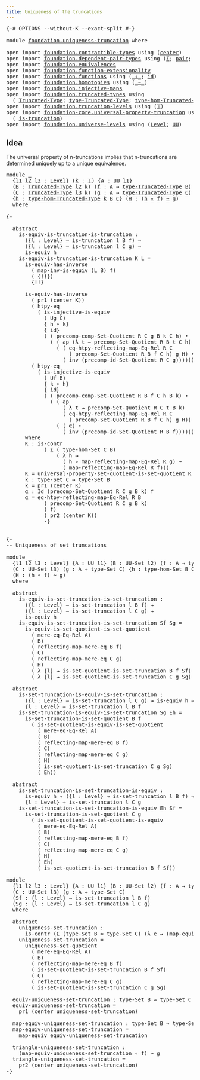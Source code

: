 ```yaml
---
title: Uniqueness of the truncations
---
```


<pre class="Agda"><a id="55" class="Symbol">{-#</a> <a id="59" class="Keyword">OPTIONS</a> <a id="67" class="Pragma">--without-K</a> <a id="79" class="Pragma">--exact-split</a> <a id="93" class="Symbol">#-}</a>

<a id="98" class="Keyword">module</a> <a id="105" href="foundation.uniqueness-truncation.html" class="Module">foundation.uniqueness-truncation</a> <a id="138" class="Keyword">where</a>

<a id="145" class="Keyword">open</a> <a id="150" class="Keyword">import</a> <a id="157" href="foundation.contractible-types.html" class="Module">foundation.contractible-types</a> <a id="187" class="Keyword">using</a> <a id="193" class="Symbol">(</a><a id="194" href="foundation-core.contractible-types.html#1098" class="Function">center</a><a id="200" class="Symbol">)</a>
<a id="202" class="Keyword">open</a> <a id="207" class="Keyword">import</a> <a id="214" href="foundation.dependent-pair-types.html" class="Module">foundation.dependent-pair-types</a> <a id="246" class="Keyword">using</a> <a id="252" class="Symbol">(</a><a id="253" href="foundation-core.dependent-pair-types.html#515" class="Record">Σ</a><a id="254" class="Symbol">;</a> <a id="256" href="foundation-core.dependent-pair-types.html#588" class="InductiveConstructor">pair</a><a id="260" class="Symbol">;</a> <a id="262" href="foundation-core.dependent-pair-types.html#605" class="Field">pr1</a><a id="265" class="Symbol">;</a> <a id="267" href="foundation-core.dependent-pair-types.html#617" class="Field">pr2</a><a id="270" class="Symbol">)</a>
<a id="272" class="Keyword">open</a> <a id="277" class="Keyword">import</a> <a id="284" href="foundation.equivalences.html" class="Module">foundation.equivalences</a>
<a id="308" class="Keyword">open</a> <a id="313" class="Keyword">import</a> <a id="320" href="foundation.function-extensionality.html" class="Module">foundation.function-extensionality</a>
<a id="355" class="Keyword">open</a> <a id="360" class="Keyword">import</a> <a id="367" href="foundation.functions.html" class="Module">foundation.functions</a> <a id="388" class="Keyword">using</a> <a id="394" class="Symbol">(</a><a id="395" href="foundation-core.functions.html#420" class="Function Operator">_∘_</a><a id="398" class="Symbol">;</a> <a id="400" href="foundation-core.functions.html#322" class="Function">id</a><a id="402" class="Symbol">)</a>
<a id="404" class="Keyword">open</a> <a id="409" class="Keyword">import</a> <a id="416" href="foundation.homotopies.html" class="Module">foundation.homotopies</a> <a id="438" class="Keyword">using</a> <a id="444" class="Symbol">(</a><a id="445" href="foundation-core.homotopies.html#1249" class="Function Operator">_~_</a><a id="448" class="Symbol">)</a>
<a id="450" class="Keyword">open</a> <a id="455" class="Keyword">import</a> <a id="462" href="foundation.injective-maps.html" class="Module">foundation.injective-maps</a>
<a id="488" class="Keyword">open</a> <a id="493" class="Keyword">import</a> <a id="500" href="foundation.truncated-types.html" class="Module">foundation.truncated-types</a> <a id="527" class="Keyword">using</a>
  <a id="535" class="Symbol">(</a> <a id="537" href="foundation-core.truncated-types.html#2047" class="Function">Truncated-Type</a><a id="551" class="Symbol">;</a> <a id="553" href="foundation-core.truncated-types.html#2182" class="Function">type-Truncated-Type</a><a id="572" class="Symbol">;</a> <a id="574" href="foundation-core.truncated-types.html#11408" class="Function">type-hom-Truncated-Type</a><a id="597" class="Symbol">)</a>
<a id="599" class="Keyword">open</a> <a id="604" class="Keyword">import</a> <a id="611" href="foundation.truncation-levels.html" class="Module">foundation.truncation-levels</a> <a id="640" class="Keyword">using</a> <a id="646" class="Symbol">(</a><a id="647" href="foundation-core.truncation-levels.html#395" class="Datatype">𝕋</a><a id="648" class="Symbol">)</a>
<a id="650" class="Keyword">open</a> <a id="655" class="Keyword">import</a> <a id="662" href="foundation-core.universal-property-truncation.html" class="Module">foundation-core.universal-property-truncation</a> <a id="708" class="Keyword">using</a>
  <a id="716" class="Symbol">(</a> <a id="718" href="foundation-core.universal-property-truncation.html#1946" class="Function">is-truncation</a><a id="731" class="Symbol">)</a>
<a id="733" class="Keyword">open</a> <a id="738" class="Keyword">import</a> <a id="745" href="foundation.universe-levels.html" class="Module">foundation.universe-levels</a> <a id="772" class="Keyword">using</a> <a id="778" class="Symbol">(</a><a id="779" href="Agda.Primitive.html#597" class="Postulate">Level</a><a id="784" class="Symbol">;</a> <a id="786" href="foundation-core.universe-levels.html#235" class="Primitive">UU</a><a id="788" class="Symbol">)</a>
</pre>
## Idea

The universal property of n-truncations implies that n-truncations are determined uniquely up to a unique equivalence.

<pre class="Agda"><a id="932" class="Keyword">module</a> <a id="939" href="foundation.uniqueness-truncation.html#939" class="Module">_</a>
  <a id="943" class="Symbol">{</a><a id="944" href="foundation.uniqueness-truncation.html#944" class="Bound">l1</a> <a id="947" href="foundation.uniqueness-truncation.html#947" class="Bound">l2</a> <a id="950" href="foundation.uniqueness-truncation.html#950" class="Bound">l3</a> <a id="953" class="Symbol">:</a> <a id="955" href="Agda.Primitive.html#597" class="Postulate">Level</a><a id="960" class="Symbol">}</a> <a id="962" class="Symbol">(</a><a id="963" href="foundation.uniqueness-truncation.html#963" class="Bound">k</a> <a id="965" class="Symbol">:</a> <a id="967" href="foundation-core.truncation-levels.html#395" class="Datatype">𝕋</a><a id="968" class="Symbol">)</a> <a id="970" class="Symbol">{</a><a id="971" href="foundation.uniqueness-truncation.html#971" class="Bound">A</a> <a id="973" class="Symbol">:</a> <a id="975" href="foundation-core.universe-levels.html#235" class="Primitive">UU</a> <a id="978" href="foundation.uniqueness-truncation.html#944" class="Bound">l1</a><a id="980" class="Symbol">}</a>
  <a id="984" class="Symbol">(</a><a id="985" href="foundation.uniqueness-truncation.html#985" class="Bound">B</a> <a id="987" class="Symbol">:</a> <a id="989" href="foundation-core.truncated-types.html#2047" class="Function">Truncated-Type</a> <a id="1004" href="foundation.uniqueness-truncation.html#947" class="Bound">l2</a> <a id="1007" href="foundation.uniqueness-truncation.html#963" class="Bound">k</a><a id="1008" class="Symbol">)</a> <a id="1010" class="Symbol">(</a><a id="1011" href="foundation.uniqueness-truncation.html#1011" class="Bound">f</a> <a id="1013" class="Symbol">:</a> <a id="1015" href="foundation.uniqueness-truncation.html#971" class="Bound">A</a> <a id="1017" class="Symbol">→</a> <a id="1019" href="foundation-core.truncated-types.html#2182" class="Function">type-Truncated-Type</a> <a id="1039" href="foundation.uniqueness-truncation.html#985" class="Bound">B</a><a id="1040" class="Symbol">)</a>
  <a id="1044" class="Symbol">(</a><a id="1045" href="foundation.uniqueness-truncation.html#1045" class="Bound">C</a> <a id="1047" class="Symbol">:</a> <a id="1049" href="foundation-core.truncated-types.html#2047" class="Function">Truncated-Type</a> <a id="1064" href="foundation.uniqueness-truncation.html#950" class="Bound">l3</a> <a id="1067" href="foundation.uniqueness-truncation.html#963" class="Bound">k</a><a id="1068" class="Symbol">)</a> <a id="1070" class="Symbol">(</a><a id="1071" href="foundation.uniqueness-truncation.html#1071" class="Bound">g</a> <a id="1073" class="Symbol">:</a> <a id="1075" href="foundation.uniqueness-truncation.html#971" class="Bound">A</a> <a id="1077" class="Symbol">→</a> <a id="1079" href="foundation-core.truncated-types.html#2182" class="Function">type-Truncated-Type</a> <a id="1099" href="foundation.uniqueness-truncation.html#1045" class="Bound">C</a><a id="1100" class="Symbol">)</a>
  <a id="1104" class="Symbol">{</a><a id="1105" href="foundation.uniqueness-truncation.html#1105" class="Bound">h</a> <a id="1107" class="Symbol">:</a> <a id="1109" href="foundation-core.truncated-types.html#11408" class="Function">type-hom-Truncated-Type</a> <a id="1133" href="foundation.uniqueness-truncation.html#963" class="Bound">k</a> <a id="1135" href="foundation.uniqueness-truncation.html#985" class="Bound">B</a> <a id="1137" href="foundation.uniqueness-truncation.html#1045" class="Bound">C</a><a id="1138" class="Symbol">}</a> <a id="1140" class="Symbol">(</a><a id="1141" href="foundation.uniqueness-truncation.html#1141" class="Bound">H</a> <a id="1143" class="Symbol">:</a> <a id="1145" class="Symbol">(</a><a id="1146" href="foundation.uniqueness-truncation.html#1105" class="Bound">h</a> <a id="1148" href="foundation-core.functions.html#420" class="Function Operator">∘</a> <a id="1150" href="foundation.uniqueness-truncation.html#1011" class="Bound">f</a><a id="1151" class="Symbol">)</a> <a id="1153" href="foundation-core.homotopies.html#1249" class="Function Operator">~</a> <a id="1155" href="foundation.uniqueness-truncation.html#1071" class="Bound">g</a><a id="1156" class="Symbol">)</a>
  <a id="1160" class="Keyword">where</a>

<a id="1167" class="Comment">{-

  abstract
    is-equiv-is-truncation-is-truncation :
      ({l : Level} → is-truncation l B f) →
      ({l : Level} → is-truncation l C g) →
      is-equiv h
    is-equiv-is-truncation-is-truncation K L =
      is-equiv-has-inverse
        ( map-inv-is-equiv (L B) f)
        ( {!!})
        {!!}

      is-equiv-has-inverse 
        ( pr1 (center K))
        ( htpy-eq
          ( is-injective-is-equiv
            ( Ug C)
            { h ∘ k}
            { id}
            ( ( precomp-comp-Set-Quotient R C g B k C h) ∙
              ( ( ap (λ t → precomp-Set-Quotient R B t C h) α) ∙
                ( ( eq-htpy-reflecting-map-Eq-Rel R C
                    ( precomp-Set-Quotient R B f C h) g H) ∙
                  ( inv (precomp-id-Set-Quotient R C g)))))))
        ( htpy-eq
          ( is-injective-is-equiv
            ( Uf B)
            { k ∘ h}
            { id}
            ( ( precomp-comp-Set-Quotient R B f C h B k) ∙
              ( ( ap
                  ( λ t → precomp-Set-Quotient R C t B k)
                  ( eq-htpy-reflecting-map-Eq-Rel R C
                    ( precomp-Set-Quotient R B f C h) g H)) ∙
                ( ( α) ∙
                  ( inv (precomp-id-Set-Quotient R B f)))))))
      where
      K : is-contr
            ( Σ ( type-hom-Set C B)
                ( λ h →
                  ( h ∘ map-reflecting-map-Eq-Rel R g) ~
                  ( map-reflecting-map-Eq-Rel R f)))
      K = universal-property-set-quotient-is-set-quotient R C g Ug B f
      k : type-Set C → type-Set B
      k = pr1 (center K)
      α : Id (precomp-Set-Quotient R C g B k) f
      α = eq-htpy-reflecting-map-Eq-Rel R B
            ( precomp-Set-Quotient R C g B k)
            ( f)
            ( pr2 (center K))
            -}</a>

  
<a id="2923" class="Comment">{-
-- Uniqueness of set truncations

module _
  {l1 l2 l3 : Level} {A : UU l1} (B : UU-Set l2) (f : A → type-Set B)
  (C : UU-Set l3) (g : A → type-Set C) {h : type-hom-Set B C}
  (H : (h ∘ f) ~ g)
  where

  abstract
    is-equiv-is-set-truncation-is-set-truncation :
      ({l : Level} → is-set-truncation l B f) →
      ({l : Level} → is-set-truncation l C g) →
      is-equiv h
    is-equiv-is-set-truncation-is-set-truncation Sf Sg =
      is-equiv-is-set-quotient-is-set-quotient
        ( mere-eq-Eq-Rel A)
        ( B)
        ( reflecting-map-mere-eq B f)
        ( C)
        ( reflecting-map-mere-eq C g)
        ( H)
        ( λ {l} → is-set-quotient-is-set-truncation B f Sf)
        ( λ {l} → is-set-quotient-is-set-truncation C g Sg)

  abstract
    is-set-truncation-is-equiv-is-set-truncation :
      ({l : Level} → is-set-truncation l C g) → is-equiv h → 
      {l : Level} → is-set-truncation l B f
    is-set-truncation-is-equiv-is-set-truncation Sg Eh =
      is-set-truncation-is-set-quotient B f
        ( is-set-quotient-is-equiv-is-set-quotient
          ( mere-eq-Eq-Rel A)
          ( B)
          ( reflecting-map-mere-eq B f)
          ( C)
          ( reflecting-map-mere-eq C g)
          ( H)
          ( is-set-quotient-is-set-truncation C g Sg)
          ( Eh))

  abstract
    is-set-truncation-is-set-truncation-is-equiv :
      is-equiv h → ({l : Level} → is-set-truncation l B f) →
      {l : Level} → is-set-truncation l C g
    is-set-truncation-is-set-truncation-is-equiv Eh Sf =
      is-set-truncation-is-set-quotient C g
        ( is-set-quotient-is-set-quotient-is-equiv
          ( mere-eq-Eq-Rel A)
          ( B)
          ( reflecting-map-mere-eq B f)
          ( C)
          ( reflecting-map-mere-eq C g)
          ( H)
          ( Eh)
          ( is-set-quotient-is-set-truncation B f Sf))

module _
  {l1 l2 l3 : Level} {A : UU l1} (B : UU-Set l2) (f : A → type-Set B)
  (C : UU-Set l3) (g : A → type-Set C)
  (Sf : {l : Level} → is-set-truncation l B f)
  (Sg : {l : Level} → is-set-truncation l C g)
  where

  abstract
    uniqueness-set-truncation :
      is-contr (Σ (type-Set B ≃ type-Set C) (λ e → (map-equiv e ∘ f) ~ g))
    uniqueness-set-truncation =
      uniqueness-set-quotient
        ( mere-eq-Eq-Rel A)
        ( B)
        ( reflecting-map-mere-eq B f)
        ( is-set-quotient-is-set-truncation B f Sf)
        ( C)
        ( reflecting-map-mere-eq C g)
        ( is-set-quotient-is-set-truncation C g Sg)
  
  equiv-uniqueness-set-truncation : type-Set B ≃ type-Set C
  equiv-uniqueness-set-truncation =
    pr1 (center uniqueness-set-truncation)

  map-equiv-uniqueness-set-truncation : type-Set B → type-Set C
  map-equiv-uniqueness-set-truncation =
    map-equiv equiv-uniqueness-set-truncation

  triangle-uniqueness-set-truncation :
    (map-equiv-uniqueness-set-truncation ∘ f) ~ g
  triangle-uniqueness-set-truncation =
    pr2 (center uniqueness-set-truncation)
-}</a>
</pre>